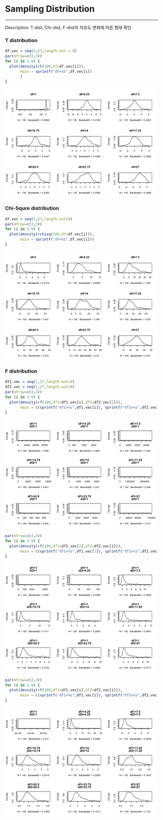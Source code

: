 Sampling Distribution
================

------------------------------------------------------------------------

Description: T-dist, Chi-dist, F-dist의 자유도 변화에 따른 형태 확인

### T distribution

``` r
df.vec = seq(1,27,length.out = 9)
par(mfrow=c(3,3))
for (i in 1:9) {
  plot(density(rt(100,df=df.vec[i])),
       main = sprintf("df=%s",df.vec[i])
       )
}
```

![](Sampling_Distribution_files/figure-markdown_github/unnamed-chunk-1-1.png)

### Chi-Squre distribution

``` r
df.vec = seq(1,27,length.out=9)
par(mfrow=c(3,3))
for (i in 1:9) {
  plot(density(rchisq(100,df=df.vec[i])),
       main = sprintf("df=%s",df.vec[i]))
}
```

![](Sampling_Distribution_files/figure-markdown_github/unnamed-chunk-2-1.png)

### F distribution

``` r
df1.vec = seq(1,27,length.out=9)
df2.vec = seq(1,27,length.out=9)
par(mfrow=c(3,3))
for (i in 1:9) {
  plot(density(rf(100,df1=df1.vec[i],df2=df2.vec[1])),
       main = c(sprintf("df1=%s",df1.vec[i]), sprintf("df2=%s",df2.vec[1])))
}
```

![](Sampling_Distribution_files/figure-markdown_github/unnamed-chunk-3-1.png)

``` r
par(mfrow=c(3,3))
for (i in 1:9) {
  plot(density(rf(100,df1=df1.vec[1],df2=df2.vec[i])),
       main = c(sprintf("df1=%s",df1.vec[1]), sprintf("df2=%s",df2.vec[i])))
}
```

![](Sampling_Distribution_files/figure-markdown_github/unnamed-chunk-4-1.png)

``` r
par(mfrow=c(3,3))
for (i in 1:9) {
  plot(density(rf(100,df1=df1.vec[i],df2=df2.vec[i])),
       main = c(sprintf("df1=%s",df1.vec[i]), sprintf("df2=%s",df2.vec[i])))
}
```

![](Sampling_Distribution_files/figure-markdown_github/unnamed-chunk-5-1.png)
